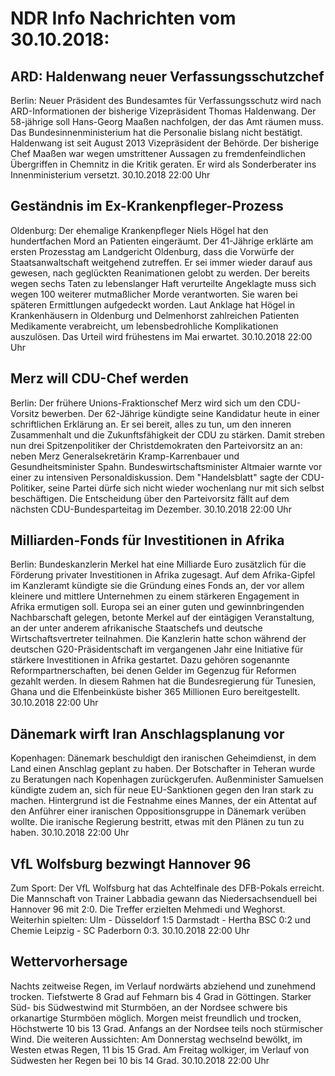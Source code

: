 # NDR Info Nachrichten vom 30.10.2018:


## ARD: Haldenwang neuer Verfassungsschutzchef
Berlin:	Neuer Präsident des Bundesamtes für Verfassungsschutz wird nach ARD-Informationen der bisherige Vizepräsident Thomas Haldenwang. Der 58-jährige soll Hans-Georg Maaßen nachfolgen, der das Amt räumen muss. Das Bundesinnenministerium hat die Personalie bislang nicht bestätigt. Haldenwang ist seit August 2013 Vizepräsident der Behörde. Der bisherige Chef Maaßen war wegen umstrittener Aussagen zu fremdenfeindlichen Übergriffen in Chemnitz in die Kritik geraten. Er wird als Sonderberater ins Innenministerium versetzt. 30.10.2018 22:00 Uhr 

## Geständnis im Ex-Krankenpfleger-Prozess
Oldenburg:	Der ehemalige Krankenpfleger Niels Högel hat den hundertfachen Mord an Patienten eingeräumt. Der 41-Jährige erklärte am ersten Prozesstag am Landgericht Oldenburg, dass die Vorwürfe der Staatsanwaltschaft weitgehend zutreffen. Er sei immer wieder darauf aus gewesen, nach geglückten Reanimationen gelobt zu werden. Der bereits wegen sechs Taten zu lebenslanger Haft verurteilte Angeklagte muss sich wegen 100 weiterer mutmaßlicher Morde verantworten. Sie waren bei späteren Ermittlungen aufgedeckt worden. Laut Anklage hat Högel in Krankenhäusern in Oldenburg und Delmenhorst zahlreichen Patienten Medikamente verabreicht, um lebensbedrohliche Komplikationen auszulösen. Das Urteil wird frühestens im Mai erwartet. 30.10.2018 22:00 Uhr 

## Merz will CDU-Chef werden
Berlin: Der frühere Unions-Fraktionschef Merz wird sich um den CDU-Vorsitz bewerben. Der 62-Jährige kündigte seine Kandidatur heute in einer schriftlichen Erklärung an. Er sei bereit, alles zu tun, um den inneren Zusammenhalt und die Zukunftsfähigkeit der CDU zu stärken. Damit streben nun drei Spitzenpolitiker der Christdemokraten den Parteivorsitz an an: neben Merz Generalsekretärin Kramp-Karrenbauer und Gesundheitsminister Spahn. Bundeswirtschaftsminister Altmaier warnte vor einer zu intensiven Personaldiskussion. Dem "Handelsblatt" sagte der CDU-Politiker, seine Partei dürfe sich nicht wieder wochenlang nur mit sich selbst beschäftigen. Die Entscheidung über den Parteivorsitz fällt auf dem nächsten CDU-Bundesparteitag im Dezember. 30.10.2018 22:00 Uhr 

## Milliarden-Fonds für Investitionen in Afrika
Berlin: Bundeskanzlerin Merkel hat eine Milliarde Euro zusätzlich für die Förderung privater Investitionen in Afrika zugesagt. Auf dem Afrika-Gipfel im Kanzleramt kündigte sie die Gründung eines Fonds an, der vor allem kleinere und mittlere Unternehmen zu einem stärkeren Engagement in Afrika ermutigen soll. Europa sei an einer guten und gewinnbringenden Nachbarschaft gelegen, betonte Merkel auf der eintägigen Veranstaltung, an der unter anderem afrikanische Staatschefs und deutsche Wirtschaftsvertreter teilnahmen. Die Kanzlerin hatte schon während der deutschen G20-Präsidentschaft im vergangenen Jahr eine Initiative für stärkere Investitionen in Afrika gestartet. Dazu gehören sogenannte Reformpartnerschaften, bei denen Gelder im Gegenzug für Reformen gezahlt werden. In diesem Rahmen hat die Bundesregierung für Tunesien, Ghana und die Elfenbeinküste bisher 365 Millionen Euro bereitgestellt. 30.10.2018 22:00 Uhr 

## Dänemark wirft Iran Anschlagsplanung vor
Kopenhagen:	Dänemark beschuldigt den iranischen Geheimdienst, in dem Land einen Anschlag geplant zu haben. Der Botschafter in Teheran wurde zu Beratungen nach Kopenhagen zurückgerufen. Außenminister Samuelsen kündigte zudem an, sich für neue EU-Sanktionen gegen den Iran stark zu machen. Hintergrund ist die Festnahme eines Mannes, der ein Attentat auf den Anführer einer iranischen Oppositionsgruppe in Dänemark verüben wollte. Die iranische Regierung bestritt, etwas mit den Plänen zu tun zu haben. 30.10.2018 22:00 Uhr 

## VfL Wolfsburg bezwingt Hannover 96
Zum Sport:	Der VfL Wolfsburg hat das Achtelfinale des DFB-Pokals erreicht. Die Mannschaft von Trainer Labbadia gewann das Niedersachsenduell bei Hannover 96 mit 2:0. Die Treffer erzielten Mehmedi und Weghorst. Weiterhin spielten:
Ulm - Düsseldorf   1:5
Darmstadt - Hertha BSC  0:2 und
Chemie Leipzig - SC Paderborn 0:3. 30.10.2018 22:00 Uhr 

## Wettervorhersage
Nachts zeitweise Regen, im Verlauf nordwärts abziehend und zunehmend trocken. Tiefstwerte 8 Grad auf Fehmarn bis 4 Grad in Göttingen. Starker Süd- bis Südwestwind mit Sturmböen, an der Nordsee schwere bis orkanartige Sturmböen möglich. Morgen meist freundlich und trocken, Höchstwerte 10 bis 13 Grad. Anfangs an der Nordsee teils noch stürmischer Wind. Die weiteren Aussichten: Am Donnerstag wechselnd bewölkt, im Westen etwas Regen, 11 bis 15 Grad. Am Freitag wolkiger, im Verlauf von Südwesten her Regen bei 10 bis 14 Grad. 30.10.2018 22:00 Uhr 
